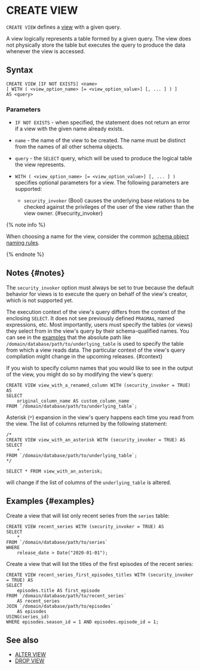 # CREATE VIEW

`CREATE VIEW` defines a [view](../../../concepts/datamodel/view.md) with a given query.

A view logically represents a table formed by a given query. The view does not physically store the table but executes the query to produce the data whenever the view is accessed.

## Syntax

```yql
CREATE VIEW [IF NOT EXISTS] <name>
[ WITH ( <view_option_name> [= <view_option_value>] [, ... ] ) ]
AS <query>
```

### Parameters

* `IF NOT EXISTS` - when specified, the statement does not return an error if a view with the given name already exists.
* `name` - the name of the view to be created. The name must be distinct from the names of all other schema objects.
* `query` - the `SELECT` query, which will be used to produce the logical table the view represents.
* `WITH ( <view_option_name> [= <view_option_value>] [, ... ] )` specifies optional parameters for a view. The following parameters are supported:

  * `security_invoker` (Bool) causes the underlying base relations to be checked against the privileges of the user of the view rather than the view owner. {#security_invoker}

{% note info %}

When choosing a name for the view, consider the common [schema object naming rules](../../../concepts/datamodel/cluster-namespace.md#object-naming-rules).

{% endnote %}

## Notes {#notes}

The `security_invoker` option must always be set to true because the default behavior for views is to execute the query on behalf of the view's creator, which is not supported yet.

The execution context of the view's query differs from the context of the enclosing `SELECT`. It does not see previously defined `PRAGMA`s, named expressions, etc. Most importantly, users must specify the tables (or views) they select from in the view's query by their schema-qualified names. You can see in the [examples](#examples) that the absolute path like `/domain/database/path/to/underlying_table` is used to specify the table from which a view reads data. The particular context of the view's query compilation might change in the upcoming releases. {#context}

If you wish to specify column names that you would like to see in the output of the view, you might do so by modifying the view's query:

```yql
CREATE VIEW view_with_a_renamed_column WITH (security_invoker = TRUE) AS
SELECT
    original_column_name AS custom_column_name
FROM `/domain/database/path/to/underlying_table`;
```

Asterisk (`*`) expansion in the view's query happens each time you read from the view. The list of columns returned by the following statement:

```yql
/*
CREATE VIEW view_with_an_asterisk WITH (security_invoker = TRUE) AS
SELECT
    *
FROM `/domain/database/path/to/underlying_table`;
*/

SELECT * FROM view_with_an_asterisk;
```

will change if the list of columns of the `underlying_table` is altered.

## Examples {#examples}

Create a view that will list only recent series from the `series` table:

```yql
CREATE VIEW recent_series WITH (security_invoker = TRUE) AS
SELECT
    *
FROM `/domain/database/path/to/series`
WHERE
    release_date > Date("2020-01-01");
```

Create a view that will list the titles of the first episodes of the recent series:

```yql
CREATE VIEW recent_series_first_episodes_titles WITH (security_invoker = TRUE) AS
SELECT
    episodes.title AS first_episode
FROM `/domain/database/path/to/recent_series`
    AS recent_series
JOIN `/domain/database/path/to/episodes`
    AS episodes
USING(series_id)
WHERE episodes.season_id = 1 AND episodes.episode_id = 1;
```

## See also

* [ALTER VIEW](alter-view.md)
* [DROP VIEW](drop-view.md)
